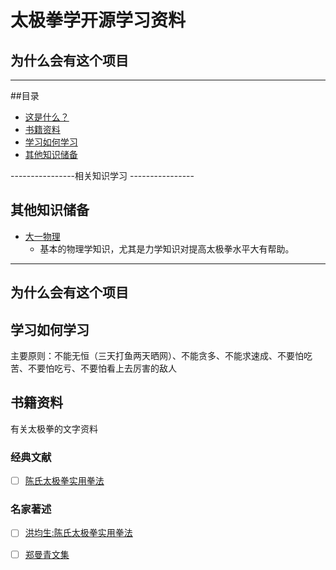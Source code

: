 # 太极拳学开源学习资料


## 为什么会有这个项目



---

##目录

- [这是什么？](#这是什么)
- [书籍资料](#书籍资料)
- [学习如何学习](#学习如何学习)
- [其他知识储备](#其他知识储备)


----------------相关知识学习 ----------------

## 其他知识储备

- [大一物理](#additional-books)
  + 基本的物理学知识，尤其是力学知识对提高太极拳水平大有帮助。

---

## 为什么会有这个项目


## 学习如何学习

主要原则：不能无恒（三天打鱼两天晒网）、不能贪多、不能求速成、不要怕吃苦、不要怕吃亏、不要怕看上去厉害的敌人


## 书籍资料

有关太极拳的文字资料

### 经典文献
- [ ] [陈氏太极拳实用拳法]()

### 名家著述

- [ ] [洪均生:陈氏太极拳实用拳法]()
- [ ] [郑曼青文集](https://zhuanlan.zhihu.com/p/70289608)



